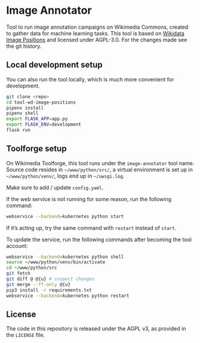 # Image Annotator

Tool to run image annotation campaigns on Wikimedia Commons, created to gather data for machine learning tasks. This tool is based on [Wikidata Image Positions](https://github.com/lucaswerkmeister/tool-wd-image-positions) and licensed under AGPL-3.0. For the changes made see the git history.

## Local development setup

You can also run the tool locally, which is much more convenient for development.

```bash
git clone <repo>
cd tool-wd-image-positions
pipenv install
pipenv shell
export FLASK_APP=app.py
export FLASK_ENV=development
flask run
```

## Toolforge setup

On Wikimedia Toolforge, this tool runs under the `image-annotator` tool name. Source code resides in `~/www/python/src/`, a virtual environment is set up in `~/www/python/venv/`, logs end up in `~/uwsgi.log`.

Make sure to add / update `config.yaml`.

If the web service is not running for some reason, run the following command:
```bash
webservice --backend=kubernetes python start
```
If it’s acting up, try the same command with `restart` instead of `start`.

To update the service, run the following commands after becoming the tool account:
```bash
webservice --backend=kubernetes python shell
source ~/www/python/venv/bin/activate
cd ~/www/python/src
git fetch
git diff @ @{u} # inspect changes
git merge --ff-only @{u}
pip3 install -r requirements.txt
webservice --backend=kubernetes python restart
```

## License

The code in this repository is released under the AGPL v3, as provided in the `LICENSE` file.
